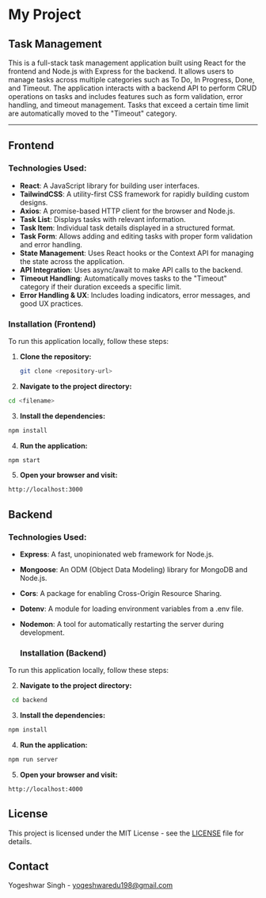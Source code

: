 # My Project

## Task Management

This is a full-stack task management application built using React for the frontend and Node.js with Express for the backend. It allows users to manage tasks across multiple categories such as To Do, In Progress, Done, and Timeout. The application interacts with a backend API to perform CRUD operations on tasks and includes features such as form validation, error handling, and timeout management. Tasks that exceed a certain time limit are automatically moved to the "Timeout" category.

---

## Frontend

### Technologies Used:
- **React**: A JavaScript library for building user interfaces.
- **TailwindCSS**: A utility-first CSS framework for rapidly building custom designs.
- **Axios**: A promise-based HTTP client for the browser and Node.js.
- **Task List**: Displays tasks with relevant information.
- **Task Item**: Individual task details displayed in a structured format.
- **Task Form**: Allows adding and editing tasks with proper form validation and error handling.
- **State Management**: Uses React hooks or the Context API for managing the state across the application.
- **API Integration**: Uses async/await to make API calls to the backend.
- **Timeout Handling**: Automatically moves tasks to the "Timeout" category if their duration exceeds a specific limit.
- **Error Handling & UX**: Includes loading indicators, error messages, and good UX practices.

### Installation (Frontend)

To run this application locally, follow these steps:

1. **Clone the repository:**
   ```bash
   git clone <repository-url>
   ```

2. **Navigate to the project directory:**
```bash
cd <filename>
```

3. **Install the dependencies:**
```bash
npm install
```
4. **Run the application:**
```bash
npm start
```
5. **Open your browser and visit:**
```bash
http://localhost:3000
```

## Backend
### Technologies Used:

- **Express**: A fast, unopinionated web framework for Node.js.
- **Mongoose**: An ODM (Object Data Modeling) library for MongoDB and Node.js.
- **Cors**: A package for enabling Cross-Origin Resource Sharing.
- **Dotenv**: A module for loading environment variables from a .env file.
- **Nodemon**: A tool for automatically restarting the server during development.

   ### Installation (Backend)

To run this application locally, follow these steps:


2. **Navigate to the project directory:**
```bash
 cd backend
```

3. **Install the dependencies:**
```bash
npm install
```
4. **Run the application:**
```bash
npm run server
```
5. **Open your browser and visit:**
```bash
http://localhost:4000
```
## License
This project is licensed under the MIT License - see the [LICENSE](LICENSE) file for details.

## Contact
Yogeshwar Singh - yogeshwaredu198@gmail.com
